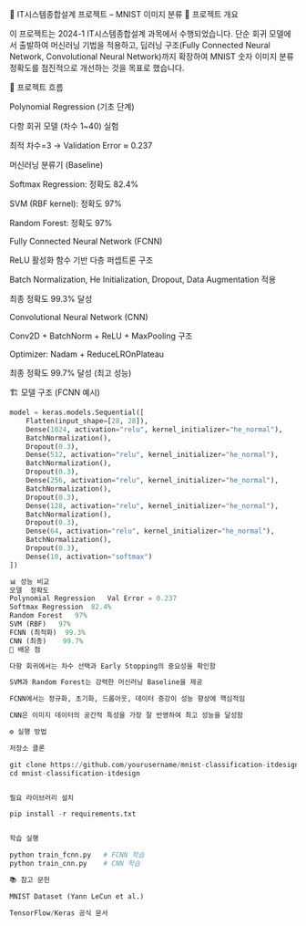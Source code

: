🧠 IT시스템종합설계 프로젝트 – MNIST 이미지 분류
📌 프로젝트 개요

이 프로젝트는 2024-1 IT시스템종합설계 과목에서 수행되었습니다.
단순 회귀 모델에서 출발하여 머신러닝 기법을 적용하고, 딥러닝 구조(Fully Connected Neural Network, Convolutional Neural Network)까지 확장하여 MNIST 숫자 이미지 분류 정확도를 점진적으로 개선하는 것을 목표로 했습니다.

🚀 프로젝트 흐름

Polynomial Regression (기초 단계)

다항 회귀 모델 (차수 1~40) 실험

최적 차수=3 → Validation Error ≈ 0.237

머신러닝 분류기 (Baseline)

Softmax Regression: 정확도 82.4%

SVM (RBF kernel): 정확도 97%

Random Forest: 정확도 97%

Fully Connected Neural Network (FCNN)

ReLU 활성화 함수 기반 다층 퍼셉트론 구조

Batch Normalization, He Initialization, Dropout, Data Augmentation 적용

최종 정확도 99.3% 달성

Convolutional Neural Network (CNN)

Conv2D + BatchNorm + ReLU + MaxPooling 구조

Optimizer: Nadam + ReduceLROnPlateau

최종 정확도 99.7% 달성 (최고 성능)

🏗 모델 구조 (FCNN 예시)
```python
model = keras.models.Sequential([
    Flatten(input_shape=[28, 28]),
    Dense(1024, activation="relu", kernel_initializer="he_normal"),
    BatchNormalization(),
    Dropout(0.3),
    Dense(512, activation="relu", kernel_initializer="he_normal"),
    BatchNormalization(),
    Dropout(0.3),
    Dense(256, activation="relu", kernel_initializer="he_normal"),
    BatchNormalization(),
    Dropout(0.3),
    Dense(128, activation="relu", kernel_initializer="he_normal"),
    BatchNormalization(),
    Dropout(0.3),
    Dense(64, activation="relu", kernel_initializer="he_normal"),
    BatchNormalization(),
    Dropout(0.3),
    Dense(10, activation="softmax")
])

📊 성능 비교
모델	정확도
Polynomial Regression	Val Error = 0.237
Softmax Regression	82.4%
Random Forest	97%
SVM (RBF)	97%
FCNN (최적화)	99.3%
CNN (최종)	99.7%
🎯 배운 점

다항 회귀에서는 차수 선택과 Early Stopping의 중요성을 확인함

SVM과 Random Forest는 강력한 머신러닝 Baseline을 제공

FCNN에서는 정규화, 초기화, 드롭아웃, 데이터 증강이 성능 향상에 핵심적임

CNN은 이미지 데이터의 공간적 특성을 가장 잘 반영하여 최고 성능을 달성함

⚙️ 실행 방법

저장소 클론

git clone https://github.com/yourusername/mnist-classification-itdesign.git
cd mnist-classification-itdesign


필요 라이브러리 설치

pip install -r requirements.txt


학습 실행

python train_fcnn.py   # FCNN 학습
python train_cnn.py    # CNN 학습

📚 참고 문헌

MNIST Dataset (Yann LeCun et al.)

TensorFlow/Keras 공식 문서
